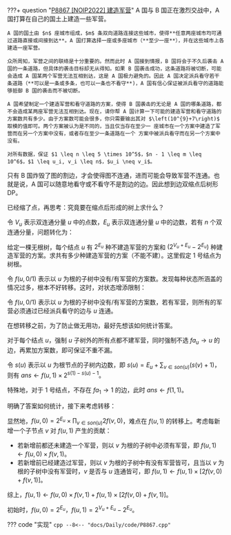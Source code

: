 ???+ question "[P8867 [NOIP2022] 建造军营](https://www.luogu.com.cn/problem/P8867)"
    A 国与 B 国正在激烈交战中，A 国打算在自己的国土上建造一些军营。

    A 国的国土由 $n$ 座城市组成，$m$ 条双向道路连接这些城市，使得**任意两座城市均可通过道路直接或间接到达**。A 国打算选择一座或多座城市（**至少一座**），并在这些城市上各建造一座军营。

    众所周知，军营之间的联络是十分重要的。然而此时 A 国接到情报，B 国将会于不久后袭击 A 国的一条道路，但具体的袭击目标却无从得知。如果 B 国袭击成功，这条道路将被切断，可能会造成 A 国某两个军营无法互相到达，这是 A 国极力避免的。因此 A 国决定派兵看守若干条道路（**可以是一条或多条，也可以一条也不看守**)，A 国有信心保证被派兵看守的道路能够抵御 B 国的袭击而不被切断。

    A 国希望制定一个建造军营和看守道路的方案，使得 B 国袭击的无论是 A 国的哪条道路，都不会造成某两座军营无法互相到达。现在，请你帮 A 国计算一下可能的建造军营和看守道路的方案数共有多少。由于方案数可能会很多，你只需要输出其对 $\left(10^{9}+7\right)$ 取模的值即可。两个方案被认为是不同的，当且仅当存在至少一 座城市在一个方案中建造了军营而在另一个方案中没有，或者存在至少一条道路在一个 方案中被派兵看守而在另一个方案中没有。

    对所有数据，保证 $1 \leq n \leq 5 \times 10^5$，$n - 1 \leq m \leq 10^6$，$1 \leq u_i, v_i \leq n$，$u_i \neq v_i$。

只有 B 国炸毁了图的割边，才会使得图不连通，进而可能会导致军营不连通。也就是说，A 国可以随意地看守或不看守不是割边的边。因此想到边双缩点后树形 DP。

已经缩了点，再思考：究竟要在缩点后形成的树上求什么？

令 $V_u$ 表示双连通分量 $u$ 中的点数，$E_u$ 表示双连通分量 $u$ 中的边数，若有 $n$ 个双连通分量，问题转化为：

给定一棵无根树，每个结点 $u$ 有 $2^{E_u}$ 种不建造军营的方案和 $(2^{V_u + E_u} - 2^{E_u})$ 种建造军营的方案。求共有多少种建造军营的方案（不能不建）。这里假定 1 号结点为树根。

令 $f(u, 0/1)$ 表示以 $u$ 为根的子树中没有/有军营的方案数。发现每种状态所涵盖的情况过多，根本不好转移。这时，对状态增添限制：

令 $f(u, 0/1)$ 表示以 $u$ 为根的子树中没有/有军营的方案数，若有军营，则所有的军营必须通过已经派兵看守的边与 $u$ 连通。

在想转移之前，为了防止做无用功，最好先想该如何统计答案。

对于每个结点 $u$，强制 $u$ 子树外的所有点都不建军营，同时强制不选 $fa_u \to u$ 的边，再累加方案数，即可保证不重不漏。

令 $s(u)$ 表示以 $u$ 为根节点的子树内边数，即 $s(u) = E_u + \sum_{v \in son(u)} (s(v) + 1)$，则有 $ans \leftarrow f(u, 1) \times 2^{s(1) - s(u) - 1}$。

特殊地，对于 1 号结点，不存在 $fa_1 \to 1$ 的边，此时 $ans \leftarrow f(1, 1)$。

明确了答案如何统计，接下来考虑转移：

显然地，$f(u, 0) = 2^{E_u} \times \prod_{v \in son(u)} 2f(v, 0)$，难点在 $f(u, 1)$ 的转移上。考虑每新增一个子节点 $v$ 对 $f(u, 1)$ 产生的贡献：

- 若新增前都还未建造一个军营，则以 $v$ 为根的子树中必须有军营，即 $f(u, 1) \leftarrow f(u, 0) \times f(v, 1)$。
- 若新增前已经建造过军营，则以 $v$ 为根的子树中有没有军营皆可，且当以 $v$ 为根的子树中没有军营时，$v$ 是否与 $u$ 连通皆可，即 $f(u, 1) \leftarrow f(u, 1) \times [2f(v, 0) + f(v, 1)]$。

综上，$f(u, 1) \leftarrow f(u, 0) \times f(v, 1) + f(u, 1) \times [2f(v, 0) + f(v, 1)]$。

初始时，$f(u, 0) = 2^{E_u}$，$f(u, 1) = 2^{V_u + E_u} - 2^{E_u}$。

??? code "实现"
    ```cpp
    --8<-- "docs/Daily/code/P8867.cpp"
    ```